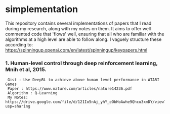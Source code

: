 # simplementation
This repository contains several implementations of papers that I read during my research, along with my notes on them. It aims to offer well commented code that 'flows' well, ensuring that all who are familiar with the algorithms at a high level are able to follow along. I vaguely structure these according to: https://spinningup.openai.com/en/latest/spinningup/keypapers.html

### 1. Human-level control through deep reinforcement learning, Mnih et al, 2015.
     Gist : Use DeepRL to achieve above human level performance in ATARI Games
     Paper : https://www.nature.com/articles/nature14236.pdf
     Algorithm : Q-Learning
     My Notes: https://drive.google.com/file/d/121Io5nAj_yhY_eObHoAwhe9Qhcu3xmDY/view?usp=sharing

